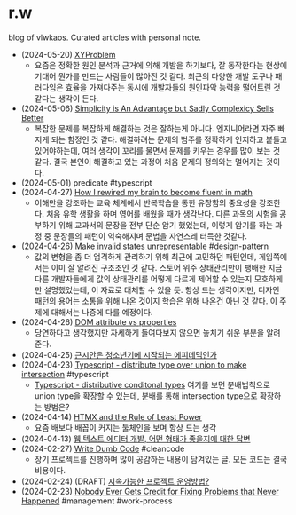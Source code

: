 # r.w

blog of vlwkaos.
Curated articles with personal note.

- (2024-05-20) [XYProblem](http://mywiki.wooledge.org/XyProblem)
	- 요즘은 정확한 원인 분석과 근거에 의해 개발을 하기보다, 잘 동작한다는 현상에 기대어 뭔가를 만드는 사람들이 많아진 것 같다. 최근의 다양한 개발 도구나 패러다임은 효율을 가져다주는 동시에 개발자들의 원인파악 능력을 떨어트린 것 같다는 생각이 든다.
- (2024-05-06) [Simplicity is An Advantage but Sadly Complexicy Sells Better](https://eugeneyan.com/writing/simplicity/)
	- 복잡한 문제를 복잡하게 해결하는 것은 잘하는게 아니다. 엔지니어라면 자주 빠지게 되는 함정인 것 같다. 해결하려는 문제의 범주를 정확하게 인지하고 붙들고 있어야하는데, 여러 생각이 꼬리를 물면서 문제를 키우는 경우를 많이 보는 것 같다. 결국 본인이 해결하고 있는 과정이 처음 문제의 정의와는 멀어지는 것이다.
- (2024-05-01) predicate #typescript
- (2024-04-27) [How I rewired my brain to become fluent in math](https://nautil.us/how-i-rewired-my-brain-to-become-fluent-in-math-235085/)
	- 이해만을 강조하는 교육 체계에서 반복학습을 통한 유창함의 중요성을 강조한다. 처음 유학 생활을 하며 영어를 배웠을 때가 생각난다. 다른 과목의 시험을 공부하기 위해 교과서의 문장을 전부 단순 암기 했었는데, 이렇게 암기를 하는 과정 중 문장들의 패턴이 익숙해지며 문법을 자연스레 터득한 것같다.
- (2024-04-26) [Make invalid states unrepresentable](https://geeklaunch.io/blog/make-invalid-states-unrepresentable/) #design-pattern
	- 값의 변형을 좀 더 엄격하게 관리하기 위해 최근에 고민하던 패턴인데, 게임쪽에서는 이미 잘 알려진 구조조인 것 같다. 스토어 위주 상태관리만이 팽배한 지금 다른 개발자들에게 값의 상태관리를 어떻게 다르게 제어할 수 있는지 모호하게만 설명했었는데, 이 자료로 대체할 수 있을 듯. 항상 드는 생각이지만, 디자인 패턴의 용어는 소통을 위해 나온 것이지 학습은 위해 나온건 아닌 것 같다. 이 주제에 대해서는 나중에 다룰 예정이다.
- (2024-04-26) [DOM attribute vs properties](https://jakearchibald.com/2024/attributes-vs-properties/)
	- 당연하다고 생각했지만 자세하게 들여다보지 않으면 놓치기 쉬운 부분을 알려준다.
- (2024-04-25) [근시안은 청소년기에 시작되는 에피데믹인가](https://theconversation.com/nearsightedness-is-at-epidemic-levels-and-the-problem-begins-in-childhood-225255)
- (2024-04-23) [Typescript - distribute type over union to make intersection](https://stackoverflow.com/questions/63401066/distribute-a-generic-type-over-a-union) #typescript
	- [Typescript - distributive conditonal types](https://www.typescriptlang.org/docs/handbook/2/conditional-types.html#distributive-conditional-types) 여기를 보면 분배법칙으로 union type을 확장할 수 있는데, 분배를 통해 intersection type으로 확장하는 방법은?
- (2024-04-14) [HTMX and the Rule of Least Power](https://blog.gypsydave5.com/posts/2024/4/12/htmx-and-the-rule-of-least-power/)
	- 요즘 배보다 배꼽이 커지는 툴체인을 보며 항상 드는 생각
- (2024-04-13) [웹 텍스트 에디터 개발, 어떤 형태가 좋을지에 대한 답변](notes/웹%20텍스트%20에디터%20개발,%20어떤%20형태가%20좋을지에%20대한%20답변.md)
- (2024-02-27) [Write Dumb Code](https://matthewrocklin.com/write-dumb-code.html) #cleancode
	- 장기 프로젝트를 진행하며 많이 공감하는 내용이 담겨있는 글. 모든 코드는 결국 비용이다.
- (2024-02-24) (DRAFT) [지속가능한 프로젝트 운영방법?](notes/지속가능한%20프로젝트%20운영방법?.md)
- (2024-02-23) [Nobody Ever Gets Credit for Fixing Problems that Never Happened](https://web.mit.edu/nelsonr/www/Repenning=Sterman_CMR_su01_.pdf) #management #work-process



